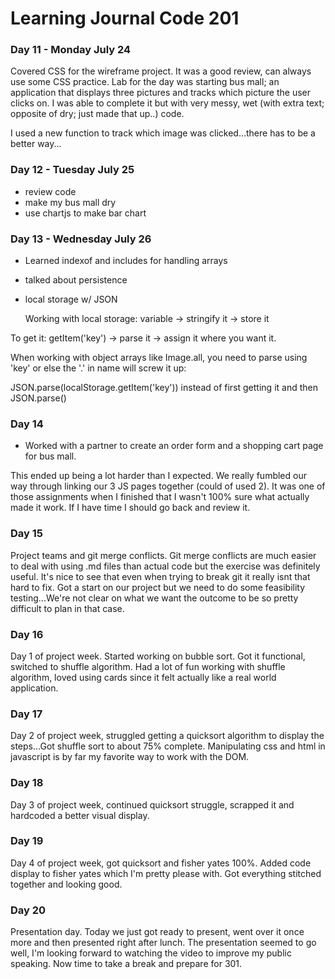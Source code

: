 # Learning Journal Code 201

### Day 11 - Monday July 24
Covered CSS for the wireframe project. It was a good review, can always use some CSS practice. Lab for the day was starting bus mall; an application that displays three pictures and tracks which picture the user clicks on.  I was able to complete it but with very messy, wet (with extra text; opposite of dry; just made that up..) code.

I used a new function to track which image was clicked...there has to be a better way...

### Day 12 - Tuesday July 25
* review code
* make my bus mall dry
* use chartjs to make bar chart

### Day 13 - Wednesday July 26
* Learned indexof and includes for handling arrays
* talked about persistence
* local storage w/ JSON

  Working with local storage:
  variable -> stringify it -> store it

To get it:
getItem('key') -> parse it -> assign it where you want it.

When working with object arrays like Image.all, you need to parse using 'key' or else the '.' in name will screw it up:

JSON.parse(localStorage.getItem('key')) instead of first getting it and then JSON.parse(<name>)

### Day 14
* Worked with a partner to create an order form and a shopping cart page for bus mall.

This ended up being a lot harder than I expected.  We really fumbled our way through linking our 3 JS pages together (could of used 2).  It was one of those assignments when I finished that I wasn't 100% sure what actually made it work. If I have time I should go back and review it.

### Day 15
Project teams and git merge conflicts.  Git merge conflicts are much easier to deal with using .md files than actual code but the exercise was definitely useful. It's nice to see that even when trying to break git it really isnt that hard to fix.  Got a start on our project but we need to do some feasibility testing...We're not clear on what we want the outcome to be so pretty difficult to plan in that case.

### Day 16
Day 1 of project week.  Started working on bubble sort.  Got it functional, switched to
shuffle algorithm. Had a lot of fun working with shuffle algorithm, loved using cards since
it felt actually like a real world application.

### Day 17
Day 2 of project week, struggled getting a quicksort algorithm to display the steps...Got shuffle sort to about 75% complete. Manipulating css and html in javascript is by far my favorite way to work with the DOM.

### Day 18
Day 3 of project week, continued quicksort struggle, scrapped it and hardcoded a better visual display.

### Day 19
Day 4 of project week, got quicksort and fisher yates 100%. Added code display to fisher yates which I'm pretty please with. Got everything stitched together and looking good.

### Day 20
Presentation day. Today we just got ready to present, went over it once more and then presented right after lunch.  The presentation seemed to go well, I'm looking forward to watching the video to improve my public speaking. Now time to take a break and prepare for 301.
